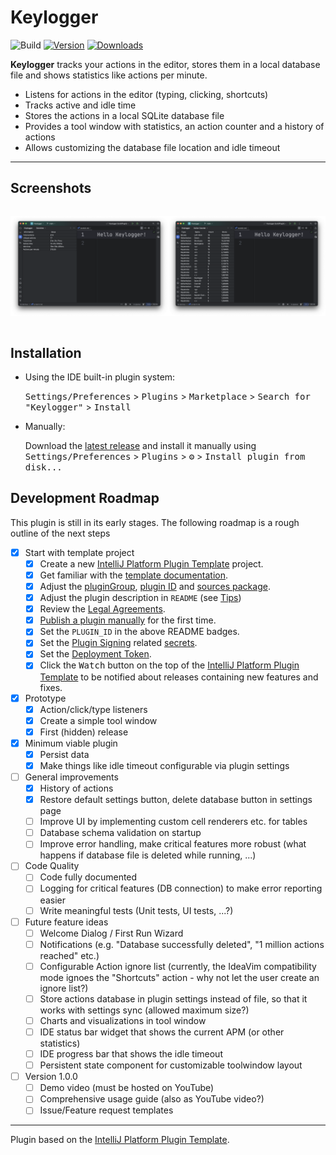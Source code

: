 # Keylogger

![Build](https://github.com/jpv-os/Keylogger/workflows/Build/badge.svg)
[![Version](https://img.shields.io/jetbrains/plugin/v/23746-keylogger.svg)](https://plugins.jetbrains.com/plugin/23746-keylogger)
[![Downloads](https://img.shields.io/jetbrains/plugin/d/23746-keylogger.svg)](https://plugins.jetbrains.com/plugin/23746-keylogger)

<!-- Plugin description -->

**Keylogger** tracks your actions in the editor, stores them in a local database file and shows statistics like actions per minute.



- Listens for actions in the editor (typing, clicking, shortcuts)
- Tracks active and idle time
- Stores the actions in a local SQLite database file
- Provides a tool window with statistics, an action counter and a history of actions
- Allows customizing the database file location and idle timeout

<!-- Plugin description end -->

---

## Screenshots

<div style="display: flex;">

![Screenshot 1](https://raw.githubusercontent.com/jpv-os/Keylogger/main/assets/screenshot1.png)

![Screenshot 2](https://raw.githubusercontent.com/jpv-os/Keylogger/main/assets/screenshot2.png)

</div>


## Installation

- Using the IDE built-in plugin system:

  <kbd>Settings/Preferences</kbd> > <kbd>Plugins</kbd> > <kbd>Marketplace</kbd> > <kbd>Search for "Keylogger"</kbd> >
  <kbd>Install</kbd>

- Manually:

  Download the [latest release](https://github.com/jpv-os/Keylogger/releases/latest) and install it manually using
  <kbd>Settings/Preferences</kbd> > <kbd>Plugins</kbd> > <kbd>⚙️</kbd> > <kbd>Install plugin from disk...</kbd>


## Development Roadmap

This plugin is still in its early stages. The following roadmap is a rough outline of the next steps

- [x] Start with template project
    - [x] Create a new [IntelliJ Platform Plugin Template][template] project.
    - [x] Get familiar with the [template documentation][template].
    - [x] Adjust the [pluginGroup](./gradle.properties), [plugin ID](./src/main/resources/META-INF/plugin.xml)
      and [sources package](./src/main/kotlin).
    - [x] Adjust the plugin description in `README` (see [Tips][docs:plugin-description])
    - [x] Review
      the [Legal Agreements](https://plugins.jetbrains.com/docs/marketplace/legal-agreements.html?from=IJPluginTemplate).
    - [x] [Publish a plugin manually](https://plugins.jetbrains.com/docs/intellij/publishing-plugin.html?from=IJPluginTemplate)
      for the first time.
    - [x] Set the `PLUGIN_ID` in the above README badges.
    - [x] Set
      the [Plugin Signing](https://plugins.jetbrains.com/docs/intellij/plugin-signing.html?from=IJPluginTemplate)
      related [secrets](https://github.com/JetBrains/intellij-platform-plugin-template#environment-variables).
    - [x] Set
      the [Deployment Token](https://plugins.jetbrains.com/docs/marketplace/plugin-upload.html?from=IJPluginTemplate).
    - [x] Click the <kbd>Watch</kbd> button on the top of the [IntelliJ Platform Plugin Template][template] to be
      notified about releases containing new features and fixes.
- [x] Prototype
    - [x] Action/click/type listeners
    - [x] Create a simple tool window
    - [x] First (hidden) release
- [x] Minimum viable plugin
    - [x] Persist data
    - [x] Make things like idle timeout configurable via plugin settings
- [ ] General improvements 
    - [x] History of actions
    - [x] Restore default settings button, delete database button in settings page
    - [ ] Improve UI by implementing custom cell renderers etc. for tables
    - [ ] Database schema validation on startup
    - [ ] Improve error handling, make critical features more robust (what happens if database file is deleted while running, ...)
- [ ] Code Quality
    - [ ] Code fully documented 
    - [ ] Logging for critical features (DB connection) to make error reporting easier
    - [ ] Write meaningful tests (Unit tests, UI tests, ...?)
- [ ] Future feature ideas
    - [ ] Welcome Dialog / First Run Wizard
    - [ ] Notifications (e.g. "Database successfully deleted", "1 million actions reached" etc.)
    - [ ] Configurable Action ignore list (currently, the IdeaVim compatibility mode ignoes the "Shortcuts" action - why not let the user create an ignore list?)
    - [ ] Store actions database in plugin settings instead of file, so that it works with settings sync (allowed maximum size?)
    - [ ] Charts and visualizations in tool window
    - [ ] IDE status bar widget that shows the current APM (or other statistics)
    - [ ] IDE progress bar that shows the idle timeout
    - [ ] Persistent state component for customizable toolwindow layout
- [ ] Version 1.0.0
    - [ ] Demo video (must be hosted on YouTube)
    - [ ] Comprehensive usage guide (also as YouTube video?)
    - [ ] Issue/Feature request templates

---
Plugin based on the [IntelliJ Platform Plugin Template][template].

[template]: https://github.com/JetBrains/intellij-platform-plugin-template

[docs:plugin-description]: https://plugins.jetbrains.com/docs/intellij/plugin-user-experience.html#plugin-description-and-presentation
